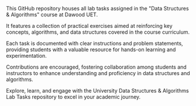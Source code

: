 This GitHub repository houses all lab tasks assigned in the "Data Structures & Algorithms" course at Dawood UET.

 It features a collection of practical exercises aimed at reinforcing key concepts, algorithms, and data structures covered in the course curriculum.
 
 Each task is documented with clear instructions and problem statements, providing students with a valuable resource for hands-on learning and experimentation.
 
 Contributions are encouraged, fostering collaboration among students and instructors to enhance understanding and proficiency in data structures and algorithms.
 
Explore, learn, and engage with the University Data Structures & Algorithms Lab Tasks repository to excel in your academic journey.
